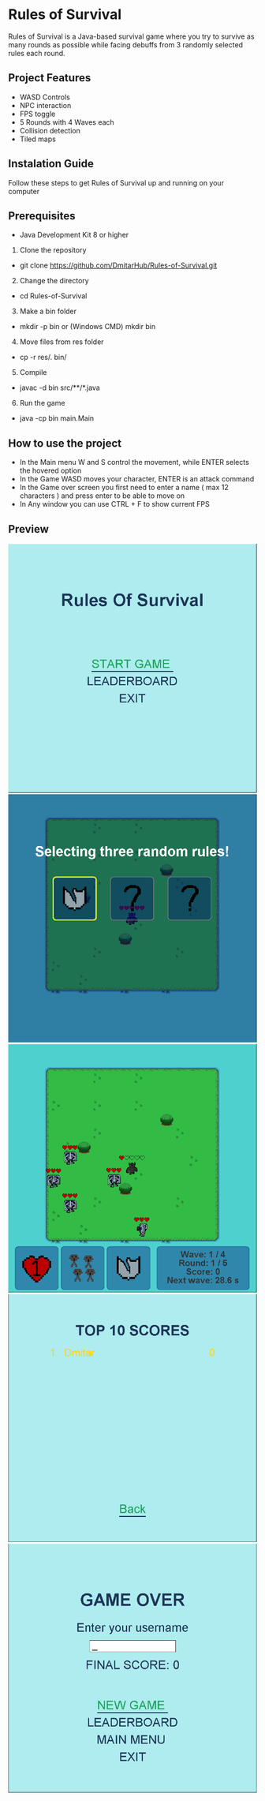 # Rules of Survival 
Rules of Survival is a Java-based survival game where you try to survive as many rounds as possible while facing debuffs from 3 randomly selected rules each round.
## Project Features
* WASD Controls
* NPC interaction
* FPS toggle
* 5 Rounds with 4 Waves each 
* Collision detection
* Tiled maps

## Instalation Guide
Follow these steps to get Rules of Survival up and running on your computer
## Prerequisites
* Java Development Kit 8 or higher
1. Clone the repository
- git clone https://github.com/DmitarHub/Rules-of-Survival.git
2. Change the directory
- cd Rules-of-Survival
3. Make a bin folder
- mkdir -p bin or (Windows CMD) mkdir bin
4. Move files from res folder
- cp -r res/. bin/
5. Compile  
- javac -d bin src/**/*.java
6. Run the game
- java -cp bin main.Main

## How to use the project
- In the Main menu W and S control the movement, while ENTER selects the hovered option
- In the Game WASD moves your character, ENTER is an attack command
- In the Game over screen you first need to enter a name ( max 12 characters ) and press enter to be able to move on
- In Any window you can use CTRL + F to show current FPS

## Preview
![MainMenu](https://github.com/DmitarHub/Rules-of-Survival/raw/main/images/MainMenu.PNG)
![RuleSelection](https://github.com/DmitarHub/Rules-of-Survival/raw/main/images/RuleSelectionScreenshot.PNG)
![InGame](https://github.com/DmitarHub/Rules-of-Survival/raw/main/images/InGameScreenshot.PNG)
![LeaderBoard](https://github.com/DmitarHub/Rules-of-Survival/raw/main/images/LeaderBoardScreenshot.PNG)
![GameOver](https://github.com/DmitarHub/Rules-of-Survival/raw/main/images/GameOverScreenshot.PNG)


